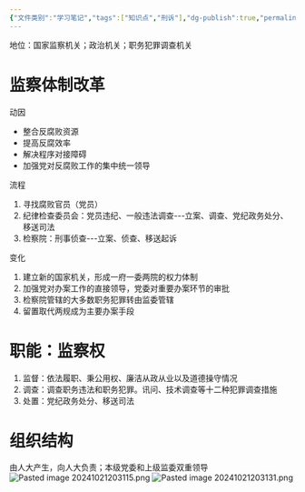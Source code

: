 ```yaml
---
{"文件类别":"学习笔记","tags":["知识点","刑诉"],"dg-publish":true,"permalink":"/学习笔记studyup/刑事诉讼法/监察委员会/","dgPassFrontmatter":true,"created":"2024-10-21T20:18:56.784+08:00","updated":"2024-10-25T12:14:59.789+08:00"}
---
```


地位：国家监察机关；政治机关；职务犯罪调查机关
# 监察体制改革
动因
- 整合反腐败资源
- 提高反腐效率
- 解决程序对接障碍
- 加强党对反腐败工作的集中统一领导

流程
1. 寻找腐败官员（党员）
2. 纪律检查委员会：党员违纪、一般违法调查---立案、调查、党纪政务处分、移送司法
3. 检察院：刑事侦查---立案、侦查、移送起诉

变化
1. 建立新的国家机关，形成一府一委两院的权力体制
2. 加强党对办案工作的直接领导，党委对重要办案环节的审批
3. 检察院管辖的大多数职务犯罪转由监委管辖
4. 留置取代两规成为主要办案手段

# 职能：监察权
1. 监督：依法履职、秉公用权、廉洁从政从业以及道德操守情况
2. 调查：调查职务违法和职务犯罪。讯问、技术调查等十二种犯罪调查措施
3. 处置：党纪政务处分、移送司法

# 组织结构
由人大产生，向人大负责；本级党委和上级监委双重领导
![Pasted image 20241021203115.png](/img/user/%E8%BF%90%E8%A1%8C%E6%9D%82/%E9%99%84%E4%BB%B6/Pasted%20image%2020241021203115.png)
![Pasted image 20241021203131.png](/img/user/%E8%BF%90%E8%A1%8C%E6%9D%82/%E9%99%84%E4%BB%B6/Pasted%20image%2020241021203131.png)